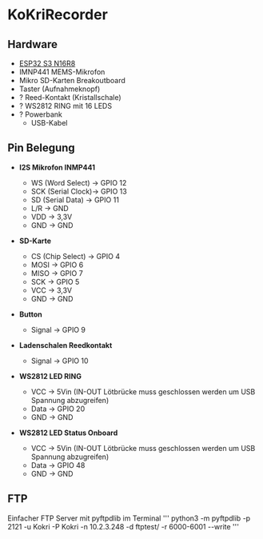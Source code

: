 # KoKriRecorder

## Hardware
- [ESP32 S3 N16R8](https://de.aliexpress.com/item/1005004751205589.html?spm=a2g0o.order_list.order_list_main.10.626b5c5fY4putL&gatewayAdapt=glo2deu) 
- IMNP441 MEMS-Mikrofon
- Mikro SD-Karten Breakoutboard
- Taster (Aufnahmeknopf)
- ? Reed-Kontakt (Kristallschale)
- ? WS2812 RING mit 16 LEDS
- ? Powerbank
    - USB-Kabel

## Pin Belegung

- **I2S Mikrofon INMP441**
    - WS (Word Select)  -> GPIO 12
    - SCK (Serial Clock)-> GPIO 13
    - SD (Serial Data)  -> GPIO 11
    - L/R               -> GND
    - VDD               -> 3,3V
    - GND               -> GND

- **SD-Karte**
    - CS (Chip Select)  -> GPIO 4
    - MOSI              -> GPIO 6
    - MISO              -> GPIO 7
    - SCK               -> GPIO 5
    - VCC               -> 3,3V
    - GND               -> GND

- **Button**
    - Signal            -> GPIO 9

- **Ladenschalen Reedkontakt**
    - Signal            -> GPIO 10

- **WS2812 LED RING**
    - VCC             -> 5Vin (IN-OUT Lötbrücke muss geschlossen werden um USB Spannung abzugreifen)
    - Data            -> GPIO 20
    - GND             -> GND
- **WS2812 LED Status Onboard**
    - VCC             -> 5Vin (IN-OUT Lötbrücke muss geschlossen werden um USB Spannung abzugreifen)
    - Data            -> GPIO 48
    - GND             -> GND

## FTP 
Einfacher FTP Server mit pyftpdlib im Terminal
'''
python3 -m pyftpdlib -p 2121 -u Kokri -P Kokri -n 10.2.3.248 -d ftptest/ -r 6000-6001 --write
'''